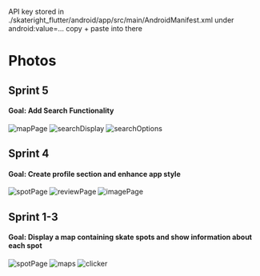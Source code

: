 API key stored in ./skateright_flutter/android/app/src/main/AndroidManifest.xml
under android:value=...
copy + paste into there

# Photos

## Sprint 5
#### Goal: Add Search Functionality
![mapPage](./screenshots/sprint5/map_page.jpg)
![searchDisplay](./screenshots/sprint5/search_window.jpg)
![searchOptions](./screenshots/sprint5/search_options.jpg)

## Sprint 4
#### Goal: Create profile section and enhance app style
![spotPage](./screenshots/sprint4/infopage.jpg)
![reviewPage](./screenshots/sprint4/reviewpage.jpg)
![imagePage](./screenshots/sprint4/imagepage.jpg)

## Sprint 1-3
#### Goal: Display a map containing skate spots and show information about each spot
![spotPage](./screenshots/sprint3/info_window.jpg)
![maps](./screenshots/sprint3/map_screenshot.jpg)
![clicker](./screenshots/sprint3/clicker_screenshot.jpg)
